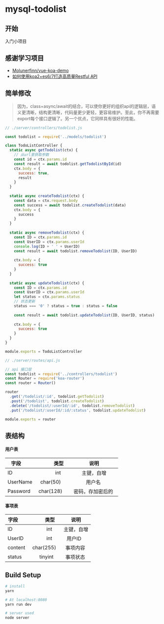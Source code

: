 # mysql-todolist
## 开始
入门小项目
## 感谢学习项目
* [Molunerfinn/vue-koa-demo](https://github.com/Molunerfinn/vue-koa-demo)
* [如何使用koa2+es6/7打造高质量Restful API](http://sinn.boyagirl.com/detail/58d9072cc1a5bd0001672cdc)
## 简单修改
> 因为，class+async/await的结合，可以使你更好的组织api的逻辑层，语义更清晰，结构更清晰，代码量更少更轻，更容易维护。至此，你不再需要export每个接口逻辑了。另一个优点，它同样具有很好的性能。
```javascript
// ./server/controllers/todolist.js

const todolist = require('../models/todolist')

class TodoListController {
  static async getTodolist(ctx) {
    // 从url里获取参数
    const id = ctx.params.id
    const result = await todolist.getTodolistById(id)
    ctx.body = {
      success: true,
      result
    }
  }
  
  static async createTodolist(ctx) {
    const data = ctx.request.body
    const success = await todolist.createTodolist(data)
    ctx.body = {
      success
    }
  }
  
  static async removeTodolist(ctx) {
    const ID = ctx.params.id
    const UserID = ctx.params.userId
    console.log(ID + ' ' + UserID)
    const result = await todolist.removeTodolist(ID, UserID)
  
    ctx.body = {
      success: true
    }
  }
  
  static async updateTodolist(ctx) {
    const ID = ctx.params.id
    const UserID = ctx.params.userId
    let status = ctx.params.status
    // 状态更新
    status === '0' ? status = true : status = false
  
    const result = await todolist.updateTodolist(ID, UserID, status)
  
    ctx.body = {
      success: true
    }
  }
}

module.exports = TodoListController
```
```javascript
// ./server/routes/api.js

// api 接口层
const todolist = require('../controllers/todolist')
const Router = require('koa-router')
const router = Router()

router
  .get('/todolist/:id', todolist.getTodolist)
  .post('/todolist', todolist.createTodolist)
  .delete('/todolist/:userId/:id', todolist.removeTodolist)
  .put('/todolist/:userId/:id/:status', todolist.updateTodolist)

module.exports = router
```
## 表结构
#### 用户表
| 字段        | 类型    |  说明  |
| --------   | -----:   | :----: |
| ID        | int           |  主键，自增           |
| UserName  | char(50)      |   用户名             |
| Password  | char(128)     |   密码，存加密后的    |
#### 事项表
| 字段        | 类型    |  说明  |
| --------   | -----:   | :----: |
| ID        | int      |  主键，自增   |
| UserID    | int      |   用户ID      |
| content  | char(255) |   事项内容    |
| status  | tinyint    |   事项状态    |
## Build Setup

``` bash
# install
yarn

# At localhost:8080
yarn run dev

# server used
node server
```
